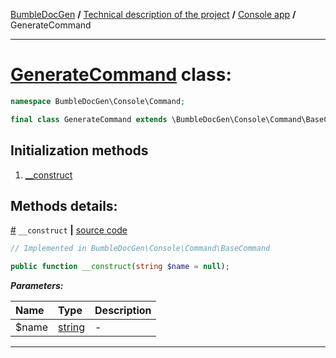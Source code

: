 [BumbleDocGen](../../README.md) **/**
[Technical description of the project](../readme.md) **/**
[Console app](../05_console.md) **/**
GenerateCommand

---


# [GenerateCommand](https://github.com/bumble-tech/bumble-doc-gen/blob/master/src/Console/Command/GenerateCommand.php#L18) class:

```php
namespace BumbleDocGen\Console\Command;

final class GenerateCommand extends \BumbleDocGen\Console\Command\BaseCommand
```

## Initialization methods

1. [__construct](#m-construct) 

## Methods details:

<a name="m-construct" href="#m-construct">#</a> `__construct`  **|** [source code](https://github.com/bumble-tech/bumble-doc-gen/blob/master/src/Console/Command/BaseCommand.php#L21)
```php
// Implemented in BumbleDocGen\Console\Command\BaseCommand

public function __construct(string $name = null);
```

***Parameters:***

| Name | Type | Description |
|:-|:-|:-|
$name | [string](https://www.php.net/manual/en/language.types.string.php) | - |

---
